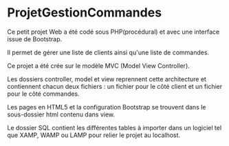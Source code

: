 # ProjetGestionCommandes
Ce petit projet Web a été codé sous PHP(procédural) et avec une interface issue de Bootstrap.

Il permet de gérer une liste de clients ainsi qu'une liste de commandes.

Ce projet a été crée sur le modèle MVC (Model View Controller).

Les dossiers controller, model et view reprennent cette architecture et contiennent chacun deux fichiers : un fichier pour le côté client et un fichier pour le côté commandes.

Les pages en HTML5 et la configuration Bootstrap se trouvent dans le sous-dossier html contenu dans view.

Le dossier SQL contient les différentes tables à importer dans un logiciel tel que XAMP, WAMP ou LAMP pour relier le projet au localhost.

